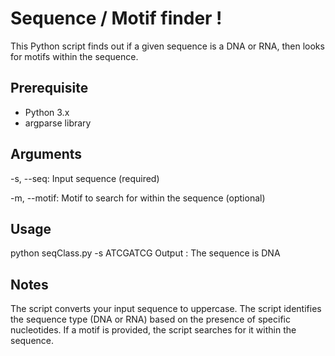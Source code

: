 # Sequence / Motif finder !

This Python script finds out if a given sequence is a DNA or RNA, then looks for motifs within the sequence.

## Prerequisite

- Python 3.x
- argparse library

## Arguments

-s, --seq: Input sequence (required)

-m, --motif: Motif to search for within the sequence (optional)

## Usage

python seqClass.py -s ATCGATCG
Output : The sequence is DNA

## Notes

The script converts your input sequence to uppercase.
The script identifies the sequence type (DNA or RNA) based on the presence of specific nucleotides.
If a motif is provided, the script searches for it within the sequence.
